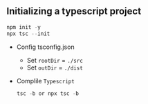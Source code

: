## Initializing a typescript project

 ```js
npm init -y
npx tsc --init
```

- Config tsconfig.json
    - Set `rootDir` = `./src`
    - Set `outDir` = `./dist`

- Complile `Typescript`
    ```ts
    tsc -b or npx tsc -b
    ```